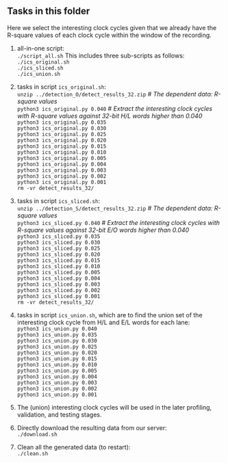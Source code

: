 ## Tasks in this folder

Here we select the interesting clock cycles given that we already have the R-square values of each clock cycle within the window of the recording.

1. all-in-one script:  
	`./script_all.sh`
   This includes three sub-scripts as follows:
   	`./ics_original.sh`  
	`./ics_sliced.sh`  
	`./ics_union.sh`  

2. tasks in script `ics_original.sh`:  
	`unzip ../detection_O/detect_results_32.zip` # _The dependent data: R-square values_  
	`python3 ics_original.py 0.040` # _Extract the interesting clock cycles with R-square values against 32-bit H/L words higher than 0.040_  
	`python3 ics_original.py 0.035`  
	`python3 ics_original.py 0.030`  
	`python3 ics_original.py 0.025`  
	`python3 ics_original.py 0.020`  
	`python3 ics_original.py 0.015`  
	`python3 ics_original.py 0.010`  
	`python3 ics_original.py 0.005`  
	`python3 ics_original.py 0.004`  
	`python3 ics_original.py 0.003`  
	`python3 ics_original.py 0.002`  
	`python3 ics_original.py 0.001`  
	`rm -vr detect_results_32/`  

3. tasks in script `ics_sliced.sh`:  
        `unzip ../detection_S/detect_results_32.zip` # _The dependent data: R-square values_  
        `python3 ics_sliced.py 0.040` # _Extract the interesting clock cycles with R-square values against 32-bit E/O words higher than 0.040_  
        `python3 ics_sliced.py 0.035`  
        `python3 ics_sliced.py 0.030`  
        `python3 ics_sliced.py 0.025`  
        `python3 ics_sliced.py 0.020`  
        `python3 ics_sliced.py 0.015`  
        `python3 ics_sliced.py 0.010`  
        `python3 ics_sliced.py 0.005`  
        `python3 ics_sliced.py 0.004`  
        `python3 ics_sliced.py 0.003`  
        `python3 ics_sliced.py 0.002`  
        `python3 ics_sliced.py 0.001`  
        `rm -vr detect_results_32/`  

4. tasks in script `ics_union.sh`, which are to find the union set of the interesting clock cycle from H/L and E/L words for each lane:  
	`python3 ics_union.py 0.040`  
	`python3 ics_union.py 0.035`  
	`python3 ics_union.py 0.030`  
	`python3 ics_union.py 0.025`  
	`python3 ics_union.py 0.020`  
	`python3 ics_union.py 0.015`  
	`python3 ics_union.py 0.010`  
	`python3 ics_union.py 0.005`  
	`python3 ics_union.py 0.004`  
	`python3 ics_union.py 0.003`  
	`python3 ics_union.py 0.002`  
	`python3 ics_union.py 0.001`  

5. The (union) interesting clock cycles will be used in the later profiling, validation, and testing stages.  

6. Directly download the resulting data from our server:  
	`./download.sh`  

7. Clean all the generated data (to restart):  
	`./clean.sh`  




